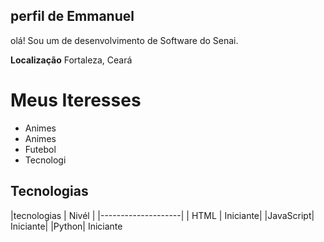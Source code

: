 ## perfil de Emmanuel

olá! Sou um de desenvolvimento de Software do Senai.

**Localização** Fortaleza, Ceará

# Meus Iteresses
- Animes
- Animes
- Futebol
- Tecnologi

## Tecnologias 

 |tecnologias | Nivél | 
 |--------------------|
 | HTML | Iniciante|
 |JavaScript| Iniciante|
 |Python| Iniciante
